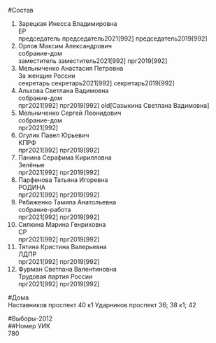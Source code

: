 #Состав  
1. Зарецкая Инесса Владимировна  
    ЕР  
    председатель председатель2021[992] председатель2019[992]  
2. Орлов Максим Александрович  
    собрание-дом  
    заместитель заместитель2021[992] прг2019[992]  
3. Мельниченко Анастасия Петровна  
    За женщин России  
    секретарь секретарь2021[992] секретарь2019[992]  
4. Альхова Светлана Вадимовна  
    собрание-дом  
    прг2021[992] прг2019[992] old[Сазыкина Светлана Вадимовна]  
5. Мельниченко Сергей Леонидович  
    собрание-дом  
    прг2021[992]  
6. Огулик Павел Юрьевич  
    КПРФ  
    прг2021[992] прг2019[992]  
7. Панина Серафима Кирилловна  
    Зелёные  
    прг2021[992] прг2019[992]  
8. Парфенова Татьяна Игоревна  
    РОДИНА  
    прг2021[992] прг2019[992]  
9. Рябиженко Тамила Анатольевна  
    собрание-работа  
    прг2021[992] прг2019[992]  
10. Силкина Марина Генриховна  
    СР  
    прг2021[992] прг2019[992]  
11. Тятина Кристина Валерьевна  
    ЛДПР  
    прг2021[992] прг2019[992]  
12. Фурман Светлана Валентиновна  
    Трудовая партия России  
    прг2021[992] прг2019[992]  
  
#Дома  
Наставников проспект 40 к1 Ударников проспект 36; 38 к1; 42  
  
#Выборы-2012  
##Номер УИК  
780  
